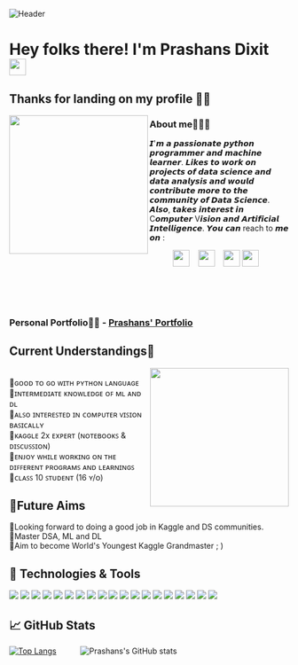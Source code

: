 ![Header](https://github.com/prishuprograms/prishuprograms/blob/main/assets/profile_banner.png "Header") 

# Hey folks there! I'm Prashans Dixit <img src="https://raw.githubusercontent.com/MartinHeinz/MartinHeinz/master/wave.gif" width="30px"> 
## Thanks for landing on my profile 🙏🏻

<p>
  <img width="250" align='left' src="https://github.com/prishuprograms/prishuprograms/blob/main/assets/hello_gif.gif?raw=true">
</p>

### About me🙋🏻‍♂️

𝙄'𝙢 𝙖 𝙥𝙖𝙨𝙨𝙞𝙤𝙣𝙖𝙩𝙚 𝙥𝙮𝙩𝙝𝙤𝙣 𝙥𝙧𝙤𝙜𝙧𝙖𝙢𝙢𝙚𝙧 𝙖𝙣𝙙 𝙢𝙖𝙘𝙝𝙞𝙣𝙚 𝙡𝙚𝙖𝙧𝙣𝙚𝙧. 𝙇𝙞𝙠𝙚𝙨 𝙩𝙤 𝙬𝙤𝙧𝙠 𝙤𝙣 𝙥𝙧𝙤𝙟𝙚𝙘𝙩𝙨 𝙤𝙛 𝙙𝙖𝙩𝙖 𝙨𝙘𝙞𝙚𝙣𝙘𝙚 𝙖𝙣𝙙 𝙙𝙖𝙩𝙖 𝙖𝙣𝙖𝙡𝙮𝙨𝙞𝙨 𝙖𝙣𝙙 𝙬𝙤𝙪𝙡𝙙 𝙘𝙤𝙣𝙩𝙧𝙞𝙗𝙪𝙩𝙚 𝙢𝙤𝙧𝙚 𝙩𝙤 𝙩𝙝𝙚 𝙘𝙤𝙢𝙢𝙪𝙣𝙞𝙩𝙮 𝙤𝙛 𝘿𝙖𝙩𝙖 𝙎𝙘𝙞𝙚𝙣𝙘𝙚. 𝘼𝙡𝙨𝙤, 𝙩𝙖𝙠𝙚𝙨 𝙞𝙣𝙩𝙚𝙧𝙚𝙨𝙩 𝙞𝙣 C𝙤𝙢𝙥𝙪𝙩𝙚𝙧 V𝙞𝙨𝙞𝙤𝙣 𝙖𝙣𝙙 𝘼𝙧𝙩𝙞𝙛𝙞𝙘𝙞𝙖𝙡 𝙄𝙣𝙩𝙚𝙡𝙡𝙞𝙜𝙚𝙣𝙘𝙚. 𝙔𝙤𝙪 𝙘𝙖𝙣 reach to 𝙢𝙚 𝙤𝙣 : <br>
<p align = 'center'>
<a href="https://twitter.com/Dixit05Prashans/"><img height="30" src="https://github.com/prishuprograms/prishuprograms/blob/main/assets/twitter.png?raw=true"></a>&nbsp; &nbsp;  
<a href="https://www.linkedin.com/in/prashans-dixit-b124a9203/"><img height="30" src="https://github.com/prishuprograms/prishuprograms/blob/main/assets/linkedin.png?raw=true"></a>&nbsp; &nbsp;    
<a href="https://www.kaggle.com/prashansdixit"><img height="30"   src="https://github.com/prishuprograms/prishuprograms/blob/main/assets/kaggle.png?raw=true"></a> 
<a href="https://www.instagram.com/dixit_prashans05/"><img height="30"   src="https://github.com/prishuprograms/prishuprograms/blob/main/assets/instagram.png?raw=true"></a>&nbsp; &nbsp; 
</p>
<br><br>
<br>

### Personal Portfolio✌🏻 - [Prashans' Portfolio](https://prashansdixit.wixsite.com/prishuprograms) <br>

## Current Understandings🚩
<p>
  <img width="250" align='right' src="https://github.com/prishuprograms/prishuprograms/blob/main/assets/coding.gif?raw=true">
</p>
<br>
📌ɢᴏᴏᴅ ᴛᴏ ɢᴏ ᴡɪᴛʜ ᴘʏᴛʜᴏɴ ʟᴀɴɢᴜᴀɢᴇ <br>
📌ɪɴᴛᴇʀᴍᴇᴅɪᴀᴛᴇ ᴋɴᴏᴡʟᴇᴅɢᴇ ᴏꜰ ᴍʟ ᴀɴᴅ ᴅʟ <br>
📌ᴀʟꜱᴏ ɪɴᴛᴇʀᴇꜱᴛᴇᴅ ɪɴ ᴄᴏᴍᴘᴜᴛᴇʀ ᴠɪꜱɪᴏɴ ʙᴀꜱɪᴄᴀʟʟʏ <br>
📌ᴋᴀɢɢʟᴇ 2x ᴇxᴘᴇʀᴛ (ɴᴏᴛᴇʙᴏᴏᴋꜱ & ᴅɪꜱᴄᴜꜱꜱɪᴏɴ) <br>
📌ᴇɴᴊᴏʏ ᴡʜɪʟᴇ ᴡᴏʀᴋɪɴɢ ᴏɴ ᴛʜᴇ ᴅɪꜰꜰᴇʀᴇɴᴛ ᴘʀᴏɢʀᴀᴍꜱ ᴀɴᴅ ʟᴇᴀʀɴɪɴɢꜱ <br>
📌ᴄʟᴀꜱꜱ 10 ꜱᴛᴜᴅᴇɴᴛ (16 ʏ/ᴏ)

## 🎯Future Aims
📌Looking forward to doing a good job in Kaggle and DS communities. <br>
📌Master DSA, ML and DL <br> 
📌Aim to become World's Youngest Kaggle Grandmaster ; )

## 🔧 Technologies & Tools
![](https://img.shields.io/badge/OS-Windows-informational?style=flat&logo=windows&logoColor=white&color=2bbc8a)
![](https://img.shields.io/badge/OS-Linux-informational?style=flat&logo=linux&logoColor=white&color=2bbc8a)
![](https://img.shields.io/badge/Code-Python-informational?style=flat&logo=python&logoColor=white&color=2bbc8a)
![](https://img.shields.io/badge/Code-HTML-5-informational?style=flat&logo=html5&logoColor=white&color=2bbc8a)
![](https://img.shields.io/badge/Code-Go-informational?style=flat&logo=go&logoColor=white&color=2bbc8a)
![](https://img.shields.io/badge/Code-Julia-informational?style=flat&logo=julia&logoColor=white&color=2bbc8a)
![](https://img.shields.io/badge/Editor-VSCode-informational?style=flat&logo=vs&logoColor=white&color=2bbc8a)
![](https://img.shields.io/badge/Editor-Pycharm-informational?style=flat&logo=pycharm&logoColor=white&color=2bbc8a)
![](https://img.shields.io/badge/Editor-JupyterNB-informational?style=flat&logo=jupyter&logoColor=white&color=2bbc8a)
![](https://img.shields.io/badge/Editor-JupyterLab-informational?style=flat&logo=jupyter&logoColor=white&color=2bbc8a)
![](https://img.shields.io/badge/Tools-FastAPI-informational?style=flat&logo=fastapi&logoColor=white&color=2bbc8a)
![](https://img.shields.io/badge/Tools-Sklearn-informational?style=flat&logo=scikit-learn&logoColor=white&color=2bbc8a)
![](https://img.shields.io/badge/Tools-Pytorch-informational?style=flat&logo=pytorch&logoColor=white&color=2bbc8a)
![](https://img.shields.io/badge/Tools-Tensorflow-informational?style=flat&logo=tensorflow&logoColor=white&color=2bbc8a)
![](https://img.shields.io/badge/Tools-NLTK-informational?style=flat&logo=nltk&logoColor=white&color=2bbc8a)
![](https://img.shields.io/badge/Tools-LightAutoML-informational?style=flat&logo=automl&logoColor=white&color=2bbc8a)
![](https://img.shields.io/badge/Tools-Streamlit-informational?style=flat&logo=streamlit&logoColor=white&color=2bbc8a)
![](https://img.shields.io/badge/Shell-GitBash-informational?style=flat&logo=git&logoColor=white&color=2bbc8a)
![](https://img.shields.io/badge/Shell-CMD-informational?style=flat&logo=cmd&logoColor=white&color=2bbc8a)

## 📈 GitHub Stats
[![Top Langs](https://github-readme-stats.vercel.app/api/top-langs/?username=prishuprograms&layout=compact&theme=tokyonight)](https://github.com/prishuprograms/github-readme-stats)
&nbsp; &nbsp; &nbsp; &nbsp; &nbsp;
![Prashans's GitHub stats](https://github-readme-stats.vercel.app/api?username=prishuprograms&show_icons=true&theme=tokyonight)
